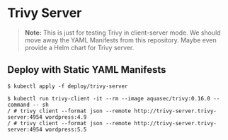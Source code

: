 # Trivy Server

> **Note:** This is just for testing Trivy in client-server mode. We should move away the YAML Manifests from this repository.
> Maybe even provide a Helm chart for Trivy server.

## Deploy with Static YAML Manifests

```
$ kubectl apply -f deploy/trivy-server
```

```
$ kubectl run trivy-client -it --rm --image aquasec/trivy:0.16.0 --command -- sh
/ # trivy client --format json --remote http://trivy-server.trivy-server:4954 wordpress:4.9
/ # trivy client --format json --remote http://trivy-server.trivy-server:4954 wordpress:5.5
```
